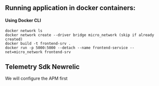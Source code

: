 ## Running application in docker containers:
#### Using Docker CLI
```
docker network ls
docker network create --driver bridge micro_network (skip if already created)
docker build -t frontend-srv .
docker run -p 5000:5000 --detach --name frontend-service --net=micro_network frontend-srv
```

## Telemetry Sdk Newrelic 

We will configure the APM first